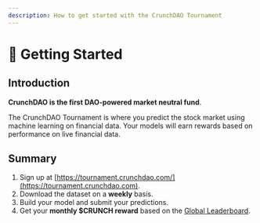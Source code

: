 ```yaml
---
description: How to get started with the CrunchDAO Tournament
---
```


# 🐥 Getting Started

## Introduction

**CrunchDAO is the first DAO-powered market neutral fund**.

The CrunchDAO Tournament is where you predict the stock market using machine learning on financial data. Your models will earn rewards based on performance on live financial data.

## Summary

1. Sign up at [https://tournament.crunchdao.com/](https://tournament.crunchdao.com).
2. Download the dataset on a **weekly** basis.
3. Build your model and submit your predictions.
4. Get your **monthly $CRUNCH reward** based on the [Global Leaderboard](https://tournament.crunchdao.com/global-leaderboard).
